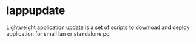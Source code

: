 # lappupdate
Lightweight application update is a set of scripts to download and deploy application for small lan or standalone pc.
